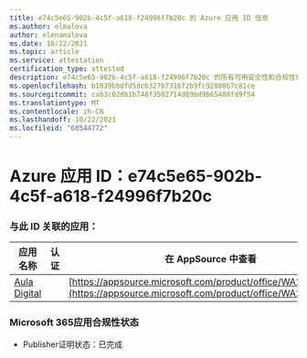 ```yaml
---
title: e74c5e65-902b-4c5f-a618-f24996f7b20c 的 Azure 应用 ID 信息
ms.author: elmalova
author: elenamalova
ms.date: 10/22/2021
ms.topic: article
ms.service: attestation
certification_type: attested
description: e74c5e65-902b-4c5f-a618-f24996f7b20c 的所有可用安全性和合规性信息。
ms.openlocfilehash: b1039bbdfd5dcb327b7316f2b9fc92880b7c81ce
ms.sourcegitcommit: cab3c02db1b748f3502714d89bd9b65408fd9f54
ms.translationtype: MT
ms.contentlocale: zh-CN
ms.lasthandoff: 10/22/2021
ms.locfileid: "60544772"
---
```

# <a name="azure-app-id-e74c5e65-902b-4c5f-a618-f24996f7b20c"></a>Azure 应用 ID：e74c5e65-902b-4c5f-a618-f24996f7b20c


### <a name="apps-associated-with-this-id"></a>与此 ID 关联的应用：
| **应用名称** | **认证** | **在 AppSource 中查看** |
|--------------|---------------|-----------------------|
| [Aula Digital](https://docs.microsoft.com/microsoft-365-app-certification/forward/WA200003108) |  | [https://appsource.microsoft.com/product/office/WA200003108](https://appsource.microsoft.com/product/office/WA200003108) |

### <a name="microsoft-365-app-compliance-status"></a>Microsoft 365应用合规性状态
- Publisher证明状态：已完成
